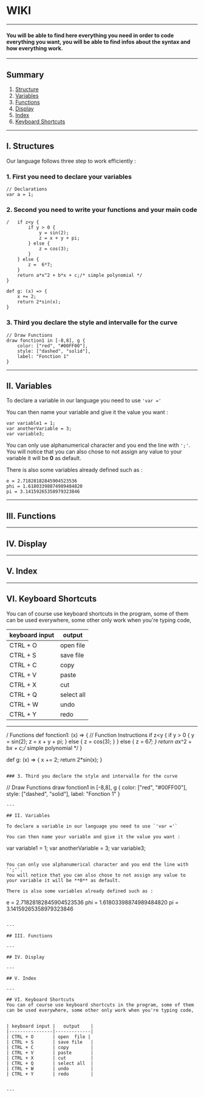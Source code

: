 # WIKI

---

#### You will be able to find here everything you need in order to code everything you want, you will be able to find infos about the syntax and how everything work.

---

## Summary

1. [Structure](#i-structures)
2. [Variables](#ii-variables)
3. [Functions](#iii-functions)
4. [Display](#iv-display)
5. [Index](#v-index)
6. [Keyboard Shortcuts](#vi-keyboard-shortcuts)

---

## I. Structures

Our language follows three step to work efficiently :

### 1. First you need to declare your variables

```
// Declarations
var a = 1;
```

### 2. Second you need to write your functions and your main code

```
/   if z<y {
        if y > 0 {
            y = sin(2);
            z = x + y + pi;
        } else {
            z = cos(3);
        }
    } else {
        z =  6*7;
    }
    return a*x^2 + b*x + c;/* simple polynomial */
}

def g: (x) => {
    x += 2;
    return 2*sin(x);
}
```

### 3. Third you declare the style and intervalle for the curve

```
// Draw Functions
draw fonction1 in [-8,8], g {
    color: ["red", "#00FF00"],
    style: ["dashed", "solid"],
    label: "Fonction 1"
}
```
---

## II. Variables

To declare a variable in our language you need to use `'var ='`

You can then name your variable and give it the value you want :

```
var variable1 = 1;
var anotherVariable = 3;
var variable3;
```

You can only use alphanumerical character and you end the line with `';'`.
You will notice that you can also chose to not assign any value to your variable it will be **0** as default.

There is also some variables already defined such as :

```
e = 2.71828182845904523536
phi = 1.61803398874989484820
pi = 3.14159265358979323846
```

---

## III. Functions

---

## IV. Display

---

## V. Index

---

## VI. Keyboard Shortcuts  
You can of course use keyboard shortcuts in the program, some of them can be used everywhere, some other only work when you're typing code,  


| keyboard input |   output    |
|----------------|-------------|
| CTRL + O       | open  file |
| CTRL + S       | save file   |
| CTRL + C       | copy        |
| CTRL + V       | paste       |
| CTRL + X       | cut         |
| CTRL + Q       | select all  |
| CTRL + W       | undo        |
| CTRL + Y       | redo        |


---
/ Functions
def fonction1: (x) => {
    // Function Instructions
    if z<y {
        if y > 0 {
            y = sin(2);
            z = x + y + pi;
        } else {
            z = cos(3);
        }
    } else {
        z =  6*7;
    }
    return a*x^2 + b*x + c;/* simple polynomial */
}

def g: (x) => {
    x += 2;
    return 2*sin(x);
}
```

### 3. Third you declare the style and intervalle for the curve

```
// Draw Functions
draw fonction1 in [-8,8], g {
    color: ["red", "#00FF00"],
    style: ["dashed", "solid"],
    label: "Fonction 1"
}
```
---

## II. Variables

To declare a variable in our language you need to use `'var ='`

You can then name your variable and give it the value you want :

```
var variable1 = 1;
var anotherVariable = 3;
var variable3;
```

You can only use alphanumerical character and you end the line with `';'`.
You will notice that you can also chose to not assign any value to your variable it will be **0** as default.

There is also some variables already defined such as :

```
e = 2.71828182845904523536
phi = 1.61803398874989484820
pi = 3.14159265358979323846
```

---

## III. Functions

---

## IV. Display

---

## V. Index

---

## VI. Keyboard Shortcuts  
You can of course use keyboard shortcuts in the program, some of them can be used everywhere, some other only work when you're typing code,  


| keyboard input |   output    |
|----------------|-------------|
| CTRL + O       | open  file |
| CTRL + S       | save file   |
| CTRL + C       | copy        |
| CTRL + V       | paste       |
| CTRL + X       | cut         |
| CTRL + Q       | select all  |
| CTRL + W       | undo        |
| CTRL + Y       | redo        |


---
